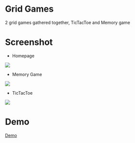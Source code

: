 # Grid Games
2 grid games gathered together, TicTacToe and Memory game

# Screenshot
- Homepage
<img src="https://i.ibb.co/7g1tKbn/ss2.png">

- Memory Game
<img src="https://i.ibb.co/vvCSrWt/ss3.png">

- TicTacToe
<img src="https://i.ibb.co/sWcwf6k/ss1.png">

# Demo
<a href="">Demo</a>
